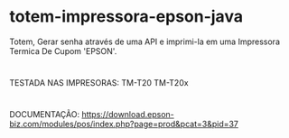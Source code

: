 # totem-impressora-epson-java
Totem, Gerar senha através de uma API e imprimi-la em uma Impressora Termica De Cupom 'EPSON'. 
#
TESTADA  NAS IMPRESORAS:
TM-T20
TM-T20x
#
DOCUMENTAÇÃO:
https://download.epson-biz.com/modules/pos/index.php?page=prod&pcat=3&pid=37
